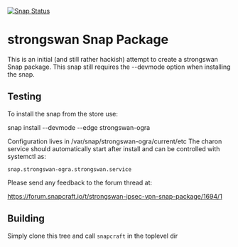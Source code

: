 [![Snap Status](https://build.snapcraft.io/badge/ogra1/strongswan-snap.svg)](https://build.snapcraft.io/user/ogra1/strongswan-snap)

# strongswan Snap Package

This is an initial (and still rather hackish) attempt to create a strongswan Snap package.
This snap still requires the --devmode option when installing the snap.

## Testing

To install the snap from the store use:

snap install --devmode --edge strongswan-ogra

Configuration lives in /var/snap/strongswan-ogra/current/etc
The charon service should automatically start after install and can be controlled with systemctl as:

`snap.strongswan-ogra.strongswan.service`

Please send any feedback to the forum thread at:

https://forum.snapcraft.io/t/strongswan-ipsec-vpn-snap-package/1694/1

## Building

Simply clone this tree and call `snapcraft` in the toplevel dir
